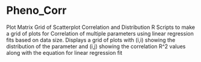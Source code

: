 # Pheno_Corr
Plot Matrix Grid of Scatterplot Correlation and Distribution
R Scripts to make a grid of plots for Correlation of multiple parameters using linear regression fits based on data size.
Displays a grid of plots with (i,i) showing the distribution of the parameter and (i,j) showing the correlation R^2 values 
along with the equation for linear regression fit
